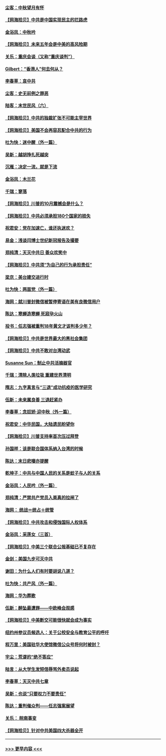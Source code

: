 #### [尘客：中秋望月有怀](../pages/nsc993/n12444632.md?t=10011851) 
#### [【网海拾贝】中共是中国实现民主的拦路虎](../pages/nsc993/n12443573.md?t=10011851) 
#### [金浴凤：中秋吟](../pages/nsc993/n12441773.md?t=10011851) 
#### [【网海拾贝】未来五年会是中美的高风险期](../pages/nsc993/n12440760.md?t=10011851) 
#### [关乐：重庆会谈（又称“重庆谈判”）](../pages/nsc993/n12437525.md?t=10011851) 
#### [Gilbert：“香港人”何去何从？](../pages/nsc993/n12435894.md?t=10011851) 
#### [李春草：哀中共](../pages/nsc993/n12435874.md?t=10011851) 
#### [尘客：史无前例之罪恶](../pages/nsc993/n12435762.md?t=10011851) 
#### [陆客：末世民风（六）](../pages/nsc993/n12435354.md?t=10011851) 
#### [【网海拾贝】中共的独裁扩张不可能主宰世界](../pages/nsc993/n12435151.md?t=10011851) 
#### [【网海拾贝】美国不会再容忍配合中共的行为](../pages/nsc993/n12433808.md?t=10011851) 
#### [吐为快：迷中醒（外一篇）](../pages/nsc993/n12433585.md?t=10011851) 
#### [吴新：越胡挣扎死越突](../pages/nsc993/n12433562.md?t=10011851) 
#### [沉雁：决定一流，就是下流](../pages/nsc993/n12432128.md?t=10011851) 
#### [金浴凤：木兰花](../pages/nsc993/n12432124.md?t=10011851) 
#### [千瑞：寥落](../pages/nsc993/n12432071.md?t=10011851) 
#### [【网海拾贝】川普的10月震撼会是什么？](../pages/nsc993/n12431624.md?t=10011851) 
#### [【网海拾贝】中共必须承担180个国家的损失](../pages/nsc993/n12428893.md?t=10011851) 
#### [祝君安：党在加速亡，谁还执迷欢？](../pages/nsc993/n12428652.md?t=10011851) 
#### [易金：浅谈闫博士世纪新冠报告及撮要](../pages/nsc993/n12426822.md?t=10011851) 
#### [郑纯清：天灭中共日 善众欢笑中](../pages/nsc993/n12426784.md?t=10011851) 
#### [【网海拾贝】中共须“为自己的行为承担责任”](../pages/nsc993/n12426067.md?t=10011851) 
#### [梁京：美台建交进行时](../pages/nsc993/n12424066.md?t=10011851) 
#### [吐为快：两面党（外一篇）](../pages/nsc993/n12424043.md?t=10011851) 
#### [海网：就川普封微信被暂停寄语在美有良微信用户](../pages/nsc993/n12424021.md?t=10011851) 
#### [陈达：寒蝉造寒蝉 死寂孕火山](../pages/nsc993/n12423958.md?t=10011851) 
#### [投书：任志强被重判18年黄文才该判多少年？](../pages/nsc993/n12423672.md?t=10011851) 
#### [【网海拾贝】中共是世界最大的黑社会集团](../pages/nsc993/n12423543.md?t=10011851) 
#### [【网海拾贝】中共不敢对台湾动武](../pages/nsc993/n12421418.md?t=10011851) 
#### [Susanne Sun：制止中共活摘器官](../pages/nsc993/n12419654.md?t=10011851) 
#### [千瑞：清除人类垃圾 重建世界清明](../pages/nsc993/n12419414.md?t=10011851) 
#### [隋志：九字真言与“三退”成功抗疫的医学研究](../pages/nsc993/n12419248.md?t=10011851) 
#### [伍新：未来属良善 三退赶紧办](../pages/nsc993/n12418496.md?t=10011851) 
#### [李春草：念奴娇·迎中秋（外一篇）](../pages/nsc993/n12418465.md?t=10011851) 
#### [祝君安：中华民国，大陆遗民盼望你](../pages/nsc993/n12418089.md?t=10011851) 
#### [【网海拾贝】川普支持率首次压过拜登](../pages/nsc993/n12418050.md?t=10011851) 
#### [孙国祥：该是联合国体系纳入台湾的时候](../pages/nsc993/n12417369.md?t=10011851) 
#### [陈达：末日悲嚎亦提醒](../pages/nsc993/n12416736.md?t=10011851) 
#### [乾坤子：中共与中国人民的关系是蚊子与人的关系](../pages/nsc993/n12416632.md?t=10011851) 
#### [金浴凤：人民吟（外一篇）](../pages/nsc993/n12416567.md?t=10011851) 
#### [郑纯清：严禁共产党员入美真的拉闸了](../pages/nsc993/n12416550.md?t=10011851) 
#### [海网： 统战＝统占＋统管](../pages/nsc993/n12416404.md?t=10011851) 
#### [【网海拾贝】中共攻击和侵蚀国际人权体系](../pages/nsc993/n12416250.md?t=10011851) 
#### [金浴凤：采莲女（三首）](../pages/nsc993/n12415517.md?t=10011851) 
#### [【网海拾贝】中美三个联合公报基础已不复存在](../pages/nsc993/n12415054.md?t=10011851) 
#### [金剑：美国九步可灭中共](../pages/nsc993/n12413183.md?t=10011851) 
#### [谢田：为什么人们有时要胡说八道？](../pages/nsc993/n12411861.md?t=10011851) 
#### [吐为快：共产风（外一篇）](../pages/nsc993/n12411761.md?t=10011851) 
#### [海网：华为葬歌](../pages/nsc993/n12410381.md?t=10011851) 
#### [伍新：醉坠最遭罪——中欧峰会观感](../pages/nsc993/n12410364.md?t=10011851) 
#### [【网海拾贝】中美断交可能很快就会成为事实](../pages/nsc993/n12409495.md?t=10011851) 
#### [纽约州参议员候选人：关于公校安全与教育公平的呼吁](../pages/nsc993/n12409228.md?t=10011851) 
#### [程万里：美国驻华大使馆微信公众号将何时被封？](../pages/nsc993/n12407397.md?t=10011851) 
#### [宇尘：荒谬的“绝不答应”](../pages/nsc993/n12407360.md?t=10011851) 
#### [陆言：从大学生发短信辱骂外卖员说起](../pages/nsc993/n12407285.md?t=10011851) 
#### [李春草：天灭中共七章](../pages/nsc993/n12406988.md?t=10011851) 
#### [吴新：也说“只要权力不要责任”](../pages/nsc993/n12406966.md?t=10011851) 
#### [陈达：重判催众判——任志强案展望](../pages/nsc993/n12404540.md?t=10011851) 
#### [关乐： 皖南事变](../pages/nsc993/n12404288.md?t=10011851) 
#### [【网海拾贝】针对中共美国四大杀器全开](../pages/nsc993/n12404172.md?t=10011851) 

----
#### [ >>> 更早内容 <<< ](../indexes/nsc993-earlier.md)
